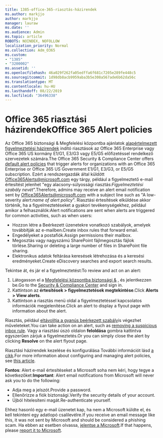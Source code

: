 ```yaml
---
title: 1385-office-365-riasztás-házirendek
ms.author: markjjo
author: markjjo
manager: lauraw
ms.date: ''
ms.audience: Admin
ms.topic: article
ROBOTS: NOINDEX, NOFOLLOW
localization_priority: Normal
ms.collection: Adm_O365
ms.custom:
- "1385"
- "3200002"
ms.assetid: ''
ms.openlocfilehash: 46a029f262fa05edffa6f681c7205e289fe448c5
ms.sourcegitcommit: 1d98db8acb9959aba3b5e308a567ade6b62da56c
ms.translationtype: MT
ms.contentlocale: hu-HU
ms.lasthandoff: 08/22/2019
ms.locfileid: "36496338"
---
```

# <a name="office-365-alert-policies"></a><span data-ttu-id="63bfd-102">Office 365 riasztási házirendek</span><span class="sxs-lookup"><span data-stu-id="63bfd-102">Office 365 Alert policies</span></span>

<span data-ttu-id="63bfd-103">Az Office 365 biztonsági & Megfelelési központba ajánlatok [alapértelmezett figyelmeztetési házirendek](https://docs.microsoft.com/office365/securitycompliance/alert-policies#default-alert-policies) indító riasztások az Office 365 Enterprise vagy Office 365 US kormány E1/G1, E3/G3 vagy E5/G5 előfizetéssel rendelkező szervezetek számára.</span><span class="sxs-lookup"><span data-stu-id="63bfd-103">The Office 365 Security & Compliance Center offers [default alert policies](https://docs.microsoft.com/office365/securitycompliance/alert-policies#default-alert-policies) that trigger alerts for organizations with an Office 365 Enterprise or Office 365 US Government E1/G1, E3/G3, or E5/G5 subscription.</span></span> <span data-ttu-id="63bfd-104">Ezért a rendszergazdák által küldött Office365Alerts@microsoft.com egy tárgy, például a figyelmeztető e-mail értesítést jelenhet "egy alacsony-súlyossági riasztás:*Figyelmeztetési szabály nevét*".</span><span class="sxs-lookup"><span data-stu-id="63bfd-104">Therefore, admins may receive an alert email notification sent by Office365Alerts@microsoft.com with a subject line such as "A low-severity alert:*name of alert policy*".</span></span> <span data-ttu-id="63bfd-105">Riasztási értesítések elküldése akkor történik, ha a figyelmeztetéseket a gyakori tevékenységekhez, például amikor a felhasználók:</span><span class="sxs-lookup"><span data-stu-id="63bfd-105">Alert notifications are sent when alerts are triggered for common activities, such as when users:</span></span>

- <span data-ttu-id="63bfd-106">Hozzon létre a Beérkezett üzenetekre vonatkozó szabályok, amelyek továbbítják az e-mailben.</span><span class="sxs-lookup"><span data-stu-id="63bfd-106">Create inbox rules that forward email.</span></span>
- <span data-ttu-id="63bfd-107">Engedélyeket a postafiók.</span><span class="sxs-lookup"><span data-stu-id="63bfd-107">Assign permissions their mailbox.</span></span>
- <span data-ttu-id="63bfd-108">Megosztás vagy nagyszámú SharePoint fájlmegosztás fájlok törlése.</span><span class="sxs-lookup"><span data-stu-id="63bfd-108">Sharing or deleting a large number of files in SharePoint file sharing.</span></span>
- <span data-ttu-id="63bfd-109">Elektronikus adatok feltárása keresések létrehozása és a keresési eredményeket.</span><span class="sxs-lookup"><span data-stu-id="63bfd-109">Create eDiscovery searches and export search results.</span></span>

<span data-ttu-id="63bfd-110">Tekintse át, és jár el a figyelmeztetést:</span><span class="sxs-lookup"><span data-stu-id="63bfd-110">To review and act on an alert:</span></span>

1. <span data-ttu-id="63bfd-111">Látogasson el a [Megfelelési központba biztonsági &](https://protection.office.com) , és jelentkezzen be.</span><span class="sxs-lookup"><span data-stu-id="63bfd-111">Go to the [Security & Compliance Center](https://protection.office.com) and sign in.</span></span>
2. <span data-ttu-id="63bfd-112">Kattintson az **értesítések > figyelmeztetések megtekintése**.</span><span class="sxs-lookup"><span data-stu-id="63bfd-112">Click **Alerts > View alerts**.</span></span>
3. <span data-ttu-id="63bfd-113">Kattintson a riasztás menü oldal a figyelmeztetéssel kapcsolatos információk megjelenítése.</span><span class="sxs-lookup"><span data-stu-id="63bfd-113">Click an alert to display a flyout page with information about the alert.</span></span>

<span data-ttu-id="63bfd-114">Riasztás, például [eltávolítja a gyanús beérkezett szabály](https://docs.microsoft.com/office365/securitycompliance/responding-to-a-compromised-email-account)is végezhet műveleteket.</span><span class="sxs-lookup"><span data-stu-id="63bfd-114">You can take action on an alert, such as [removing a suspicious inbox rule](https://docs.microsoft.com/office365/securitycompliance/responding-to-a-compromised-email-account).</span></span> <span data-ttu-id="63bfd-115">Vagy a riasztási úszó oldalon **feloldása** gombra kattintva egyszerűen zárjuk a figyelmeztetés.</span><span class="sxs-lookup"><span data-stu-id="63bfd-115">Or you can simply close the alert by clicking **Resolve** on the alert flyout page.</span></span>

<span data-ttu-id="63bfd-116">Riasztási házirendek kezelése és konfigurálása További információt lásd [a cikk](https://docs.microsoft.com/office365/securitycompliance/alert-policies).</span><span class="sxs-lookup"><span data-stu-id="63bfd-116">For more information about configuring and managing alert policies, see  [this article](https://docs.microsoft.com/office365/securitycompliance/alert-policies).</span></span>

<span data-ttu-id="63bfd-117">**Fontos**: Alert e-mail értesítéseket a Microsoft soha nem kéri, hogy tegye a következőket:</span><span class="sxs-lookup"><span data-stu-id="63bfd-117">**Important**: Alert email notifications from Microsoft will never ask you to do the following:</span></span>

- <span data-ttu-id="63bfd-118">Adja meg a jelszót.</span><span class="sxs-lookup"><span data-stu-id="63bfd-118">Provide a password.</span></span>
- <span data-ttu-id="63bfd-119">Ellenőrizze a fiók biztonsági.</span><span class="sxs-lookup"><span data-stu-id="63bfd-119">Verify the security details of your account.</span></span>
- <span data-ttu-id="63bfd-120">Újból hitelesíteni magát.</span><span class="sxs-lookup"><span data-stu-id="63bfd-120">Re-authenticate yourself.</span></span>

<span data-ttu-id="63bfd-121">Ehhez hasonló egy e-mail üzenetet kap, ha nem a Microsoft küldte el, és kell tekinteni egy adatlopó csalilevélre.</span><span class="sxs-lookup"><span data-stu-id="63bfd-121">If you receive an email message like this, it was not sent by Microsoft and should be considered a phishing scam.</span></span> <span data-ttu-id="63bfd-122">Ha ebben az esetben olvassa, [jelentse a Microsoft](https://docs.microsoft.com/office365/SecurityCompliance/report-junk-email-and-phishing-scams-in-outlook-on-the-web-eop).</span><span class="sxs-lookup"><span data-stu-id="63bfd-122">If that happens, please [report it to Microsoft](https://docs.microsoft.com/office365/SecurityCompliance/report-junk-email-and-phishing-scams-in-outlook-on-the-web-eop).</span></span>